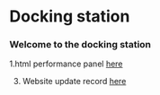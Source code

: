 # Docking station

### Welcome to the docking station

1.html performance panel
[here](html)

3. Website update record
[here](gx)
